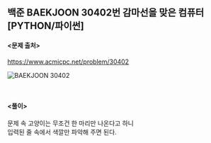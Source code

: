 ## 백준 BAEKJOON 30402번 감마선을 맞은 컴퓨터 [PYTHON/파이썬]

#### <문제 출처><br>
https://www.acmicpc.net/problem/30402

![BAEKJOON 30402](https://blog.kakaocdn.net/dn/bdGeBI/btszveJLgYK/uOgY0BvWxrT7v63Qmbikjk/img.png)

<br>

#### <풀이><br>

문제 속 고양이는 무조건 한 마리만 나온다고 하니  
입력된 줄 속에서 색깔만 파악해 주면 된다.